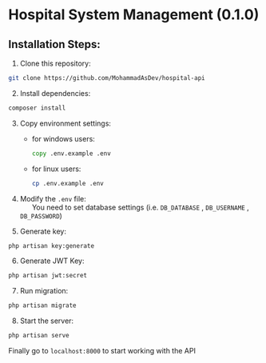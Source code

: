 # Hospital System Management (0.1.0)

## Installation Steps:

1. Clone this repository:
```bash
git clone https://github.com/MohammadAsDev/hospital-api
```
2. Install dependencies:
```bash
composer install
```

3. Copy environment settings:
    * for windows users:
      ```bat
      copy .env.example .env
      ```
    * for linux users:
      ```bash
      cp .env.example .env
      ```
4. Modify the `.env` file:\
&nbsp;&nbsp;&nbsp;&nbsp;&nbsp;&nbsp;You need to set database settings (i.e. `DB_DATABASE` , `DB_USERNAME` , `DB_PASSWORD`)

5. Generate key:
```bash
php artisan key:generate
```

6. Generate JWT Key:
```bash
php artisan jwt:secret
```

7. Run migration:
```bash
php artisan migrate
```

8. Start the server:
```bash
php artisan serve
```

Finally go to `localhost:8000` to start working with the API
